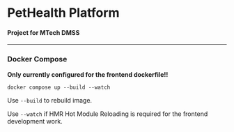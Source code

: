 # PetHealth Platform
#### Project for MTech DMSS ####
___
### Docker Compose
**Only currently configured for the frontend dockerfile!!**

`docker compose up --build --watch`

Use `--build` to rebuild image.

Use `--watch` if HMR Hot Module Reloading is required for the frontend development work.

